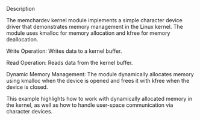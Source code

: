 Description

The memchardev kernel module implements a simple character device driver that demonstrates memory management in the Linux kernel. The module uses kmalloc for memory allocation and kfree for memory deallocation.

Write Operation: Writes data to a kernel buffer.

Read Operation: Reads data from the kernel buffer.

Dynamic Memory Management: The module dynamically allocates memory using kmalloc when the device is opened and frees it with kfree when the device is closed.

This example highlights how to work with dynamically allocated memory in the kernel, as well as how to handle user-space communication via character devices.
